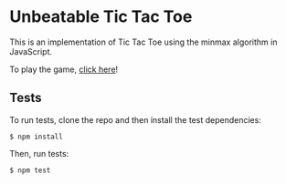 # Unbeatable Tic Tac Toe

This is an implementation of Tic Tac Toe using the minmax algorithm in JavaScript.

To play the game, [click here](https://itspamlam.github.io/tic-tac-toe/)!

## Tests

To run tests, clone the repo and then install the test dependencies:

```
$ npm install
```

Then, run tests:

```
$ npm test
```
